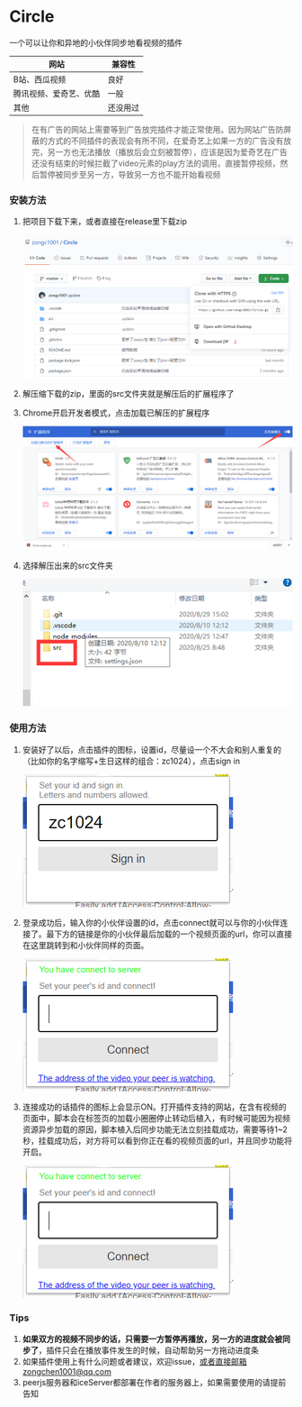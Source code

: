 # Circle
一个可以让你和异地的小伙伴同步地看视频的插件

| 网站                   | 兼容性   |
| ---------------------- | -------- |
| B站、西瓜视频          | 良好     |
| 腾讯视频、爱奇艺、优酷 | 一般     |
| 其他                   | 还没用过 |

> 在有广告的网站上需要等到广告放完插件才能正常使用。因为网站广告防屏蔽的方式的不同插件的表现会有所不同，在爱奇艺上如果一方的广告没有放完，另一方也无法播放（播放后会立刻被暂停），应该是因为爱奇艺在广告还没有结束的时候拦截了video元素的play方法的调用，直接暂停视频，然后暂停被同步至另一方，导致另一方也不能开始看视频

### 安装方法

1. 把项目下载下来，或者直接在release里下载zip

   ![image-20200829175930099](https://github.com/zongc1001/Circle/blob/master/img/image-20200829175930099.png)

2. 解压缩下载的zip，里面的src文件夹就是解压后的扩展程序了

3. Chrome开启开发者模式，点击加载已解压的扩展程序

   ![image-20200829180355791](https://github.com/zongc1001/Circle/blob/master/img/image-20200829180355791.png)

4. 选择解压出来的src文件夹

   ![image-20200829180437086](https://github.com/zongc1001/Circle/blob/5fd71a7d43cd6792dbfb199413bb6d715a895406/img/image-20200829180437086.png)

### 使用方法

1. 安装好了以后，点击插件的图标，设置id，尽量设一个不大会和别人重复的（比如你的名字缩写+生日这样的组合：zc1024），点击sign in

   ![image-20200829183347982](https://github.com/zongc1001/Circle/blob/master/img/image-20200829183347982.png)

2. 登录成功后，输入你的小伙伴设置的id，点击connect就可以与你的小伙伴连接了。最下方的链接是你的小伙伴最后加载的一个视频页面的url，你可以直接在这里跳转到和小伙伴同样的页面。

   ![image-20200829183527151](https://github.com/zongc1001/Circle/blob/master/img/image-20200829183527151.png)

3. 连接成功的话插件的图标上会显示ON。打开插件支持的网站，在含有视频的页面中，脚本会在标签页的加载小圈圈停止转动后植入，有时候可能因为视频资源异步加载的原因，脚本植入后同步功能无法立刻挂载成功，需要等待1~2秒，挂载成功后，对方将可以看到你正在看的视频页面的url，并且同步功能将开启。

   ![image-20200829184054654](https://github.com/zongc1001/Circle/blob/master/img/image-20200829183527151.png)

### Tips

1. **如果双方的视频不同步的话，只需要一方暂停再播放，另一方的进度就会被同步了**，插件只会在播放事件发生的时候，自动帮助另一方拖动进度条
2. 如果插件使用上有什么问题或者建议，欢迎issue，或者直接邮箱zongchen1001@qq.com
3. peerjs服务器和iceServer都部署在作者的服务器上，如果需要使用的请提前告知

